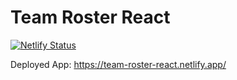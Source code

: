 # Team Roster React

[![Netlify Status](https://api.netlify.com/api/v1/badges/ca79e1ac-050f-40fa-8700-d5b65064e44d/deploy-status)](https://app.netlify.com/sites/team-roster-react/deploys)

Deployed App: https://team-roster-react.netlify.app/
